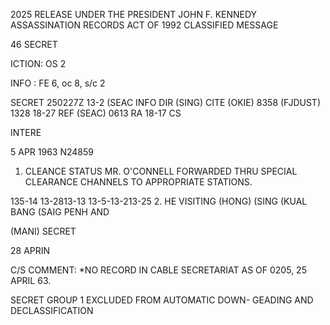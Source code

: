 2025 RELEASE UNDER THE PRESIDENT JOHN F. KENNEDY ASSASSINATION RECORDS ACT OF 1992
CLASSIFIED MESSAGE

46 SECRET

ICTION: OS 2

INFO : FE 6, oc 8, s/c 2

SECRET 250227Z
13-2
(SEAC INFO DIR (SING) CITE (OKIE) 8358
(FJDUST)
1328
18-27
REF (SEAC) 0613
RA
18-17
CS

INTERE

5 APR 1963 N24859
1. CLEANCE STATUS MR. O'CONNELL FORWARDED THRU SPECIAL 
CLEARANCE CHANNELS TO APPROPRIATE STATIONS.

135-14 13-2813-13 13-5-13-213-25
2. HE VISITING (HONG) (SING (KUAL BANG (SAIG PENH AND

(MANI)
SECRET

28 APRIN

C/S COMMENT: *NO RECORD IN CABLE SECRETARIAT AS OF 0205, 25 APRIL 63.

SECRET
GROUP 1
EXCLUDED FROM AUTOMATIC DOWN-
GEADING AND DECLASSIFICATION
